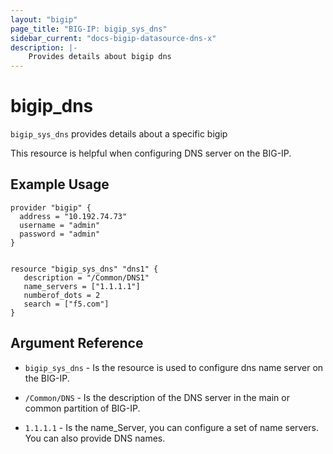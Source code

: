 ```yaml
---
layout: "bigip"
page_title: "BIG-IP: bigip_sys_dns"
sidebar_current: "docs-bigip-datasource-dns-x"
description: |-
    Provides details about bigip dns
---
```


# bigip\_dns

`bigip_sys_dns` provides details about a specific bigip

This resource is helpful when configuring DNS server on the BIG-IP. 
## Example Usage


```hcl
provider "bigip" {
  address = "10.192.74.73"
  username = "admin"
  password = "admin"
}


resource "bigip_sys_dns" "dns1" {
   description = "/Common/DNS1"
   name_servers = ["1.1.1.1"]
   numberof_dots = 2
   search = ["f5.com"]
}

```      

## Argument Reference

* `bigip_sys_dns` - Is the resource is used to configure dns name server on the BIG-IP.

* `/Common/DNS` - Is the description of the DNS server in the main or common partition of BIG-IP.

* `1.1.1.1` - Is the name_Server, you can configure a set of name servers. You can also provide DNS names. 

